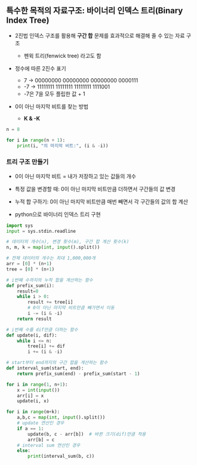 ## 특수한 목적의 자료구조: 바이너리 인덱스 트리(Binary Index Tree)

- 2진법 인덱스 구조를 활용해 **구간 합** 문제를 효과적으로 해결해 줄 수 있는 자료 구조
    - 펜윅 트리(fenwick tree) 라고도 함

- 정수에 따른 2진수 표기
    - 7 -> 00000000 00000000 00000000 0000111
    - -7 -> 11111111 11111111 11111111 1111001
    - -7은 7을 모두 플립한 값 + 1

- 0이 아닌 마지막 비트를 찾는 방법
    - **K & -K**

```python
n = 8

for i in range(n + 1):
    print(i, "의 마지막 비트:", (i & -i))
```

### 트리 구조 만들기

- 0이 아닌 마지막 비트 = 내가 저장하고 있는 값들의 개수
- 특정 값을 변경할 때: 0이 아닌 마지막 비트만큼 더하면서 구간들의 값 변경
- 누적 합 구하기: 0이 아닌 마지막 비트만큼 매번 빼면서 각 구간들의 값의 합 계산

- python으로 바이너리 인덱스 트리 구현
```python
import sys
input = sys.stdin.readline

# 데이터의 개수(n), 변경 횟수(m), 구간 합 계산 횟수(k)
n, m, k = map(int, input().split())

# 전체 데이터의 개수는 최대 1,000,000개
arr = [0] * (n+1)
tree = [0] * (n+1)

# i번째 수까지의 누적 합을 계산하는 함수
def prefix_sum(i):
    result=0
    while i > 0:
        result += tree[i]
        # 0이 아닌 마지막 비트만큼 빼가면서 이동
        i -= (i & -i)
    return result

# i번째 수를 dif만큼 더하는 함수
def update(i, dif):
    while i <= n:
        tree[i] += dif
        i += (i & -i)

# start부터 end까지의 구간 합을 계산하는 함수
def interval_sum(start, end):
    return prefix_sum(end) - prefix_sum(start - 1)

for i in range(1, n+1):
    x = int(input())
    arr[i] = x
    update(i, x)

for i in range(m+k):
    a,b,c = map(int, input().split())
    # update 연산인 경우
    if a == 1:
        update(b, c - arr[b])  # 바뀐 크기(dif)만큼 적용
        arr[b] = c
    # interval sum 연산인 경우
    else:
        print(interval_sum(b, c))
```